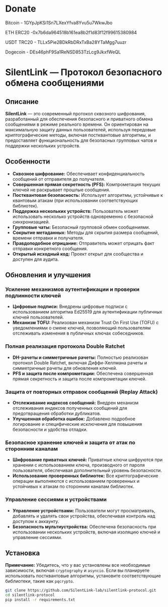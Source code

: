 # Donate
Bitcoin - 1GYpJpKSi1Sn7LXexYfva8Yvu5u7WkwJbo

ETH ERC20 -0x7b6da964518b161ea8b2f1d83f12f99615380984

USDT TRC20 - TLLx5Pie2BDkRbDRxTxBa28YTaMgg7uuzr

Dogecoin - DEs46phF9Sa1ReNSD853TzLcg9JkxfWeQL

# SilentLink — Протокол безопасного обмена сообщениями

## Описание

**SilentLink** — это современный протокол сквозного шифрования, разработанный для обеспечения безопасного и приватного обмена сообщениями в режиме реального времени. Он ориентирован на максимальную защиту данных пользователей, используя передовые криптографические методы, включая постквантовые алгоритмы, и предоставляет функциональность для безопасных групповых чатов и поддержки нескольких устройств.

## Особенности

- **Сквозное шифрование:** Обеспечивает конфиденциальность сообщений от отправителя до получателя.
- **Совершенная прямая секретность (PFS):** Компрометация текущих ключей не раскрывает прошлые сообщения.
- **Постквантовая безопасность:** Использует алгоритмы, устойчивые к квантовым атакам (при использовании соответствующих библиотек).
- **Поддержка нескольких устройств:** Пользователь может использовать несколько устройств одновременно с безопасной синхронизацией.
- **Групповые чаты:** Безопасный групповой обмен сообщениями.
- **Сокрытие метаданных:** Методы для скрытия размера сообщений, времени отправки и получателя.
- **Правдоподобное отрицание:** Отправитель может отрицать факт отправки конкретного сообщения.
- **Открытый исходный код:** Проект открыт для сообщества и доступен для аудита.

## Обновления и улучшения

### Усиление механизмов аутентификации и проверки подлинности ключей

- **Цифровые подписи:** Внедрены цифровые подписи с использованием алгоритма Ed25519 для аутентификации публичных ключей пользователей.
- **Механизм TOFU:** Реализован механизм Trust On First Use (TOFU) с уведомлениями о смене ключей, позволяющий пользователям отслеживать изменения в публичных ключах собеседников.

### Полная реализация протокола Double Ratchet

- **DH-рачеты и симметричные рачеты:** Полностью реализован протокол Double Ratchet, включая Диффи-Хеллмана рачеты и симметричные рачеты для обновления ключей.
- **PFS и защита после компрометации:** Обеспечена совершенная прямая секретность и защита после компрометации ключей.

### Защита от повторных отправок сообщений (Replay Attack)

- **Отслеживание индексов сообщений:** Внедрен механизм отслеживания индексов полученных сообщений для предотвращения обработки дубликатов.
- **Улучшенная обработка ошибок:** Добавлено подробное логирование и специфические исключения для повышения безопасности и удобства отладки.

### Безопасное хранение ключей и защита от атак по сторонним каналам

- **Шифрование приватных ключей:** Приватные ключи шифруются при хранении с использованием ключа, производного от пароля пользователя, обеспечивая дополнительный уровень безопасности.
- **Использование проверенных библиотек:** Все криптографические операции выполняются с использованием проверенных и устойчивых к атакам по сторонним каналам библиотек.

### Управление сессиями и устройствами

- **Управление устройствами:** Пользователи могут просматривать, добавлять и удалять свои устройства, обеспечивая контроль над доступом к аккаунту.
- **Безопасность мультиустройства:** Обеспечена безопасность при использовании нескольких устройств, включая изоляцию ключей и управление сессиями.

## Установка

**Примечание:** Убедитесь, что у вас установлены все необходимые зависимости, включая `cryptography` и `asyncio`. Если вы планируете использовать постквантовые алгоритмы, установите соответствующие библиотеки, такие как `pqcrypto`.

```bash
git clone https://github.com/SilentLink-lab/silentlink-protocol.git
cd silentlink-protocol
pip install -r requirements.txt
